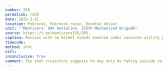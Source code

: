 ```yaml
---
number: 259
permalink: /259
date: 2025-3-21
location: Pokrovsk, Pokrovsk raion, Donetsk oblast
unit: "'Manticora' UAV battalion, 155th Mechanized Brigade"
source: https://t.me/manticora155/205
caption: Russian with no helmet stands kneeled under concrete utility pole, briefly looks at the drone that is filming him and shoots himself
timecode: 
method: shot
nsfl: 
inconclusive: true
comment: The shot trajectory suggests he may only be faking suicide to avoid imminent drone attack.
---
```

<script async src="https://telegram.org/js/telegram-widget.js?22" data-telegram-post="manticora155/205" data-width="100%"></script>